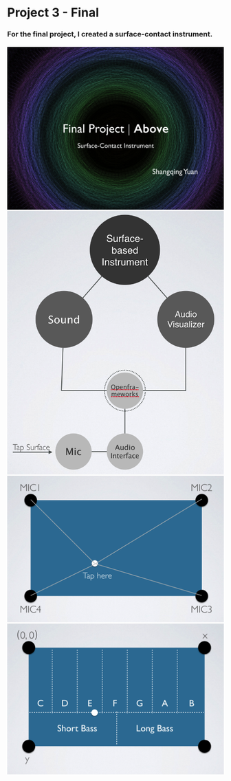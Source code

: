 # Project 3 - Final
### For the final project, I created a surface-contact instrument.
####
![Final](Final.png)
![Methodology](Snip20151221_15.png)
![Principle](Snip20151221_16.png)
![Instrument Construction](Snip20151221_17.png)